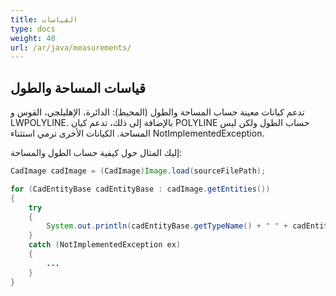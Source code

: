 ```yaml
---
title: القياسات
type: docs
weight: 40
url: /ar/java/measurements/
---
```


## **قياسات المساحة والطول**

تدعم كيانات معينة حساب المساحة والطول (المحيط): الدائرة، الإهليلجي، القوس و LWPOLYLINE. بالإضافة إلى ذلك، تدعم كيان POLYLINE حساب الطول ولكن ليس المساحة. الكيانات الأخرى ترمي استثناء NotImplementedException.

إليك المثال حول كيفية حساب الطول والمساحة:

```java
CadImage cadImage = (CadImage)Image.load(sourceFilePath);

for (CadEntityBase cadEntityBase : cadImage.getEntities())
{
	try
	{
		System.out.println(cadEntityBase.getTypeName() + " " + cadEntityBase.getArea() + " " + cadEntityBase.getLength());
	}
	catch (NotImplementedException ex)
	{
		...
	}
}
```

